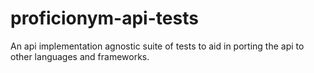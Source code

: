 # proficionym-api-tests
An api implementation agnostic suite of tests to aid in porting the api to other languages and frameworks.
